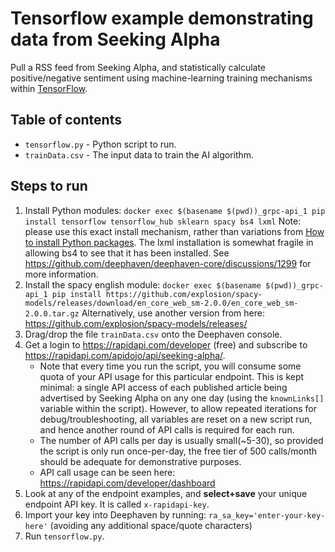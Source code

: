 # Tensorflow example demonstrating data from Seeking Alpha

Pull a RSS feed from Seeking Alpha, and statistically calculate positive/negative sentiment using machine-learning
training mechanisms within [TensorFlow](https://www.tensorflow.org/).

## Table of contents

* `tensorflow.py` - Python script to run.
* `trainData.csv` - The input data to train the AI algorithm.

## Steps to run

1. Install Python modules:
   `docker exec $(basename $(pwd))_grpc-api_1 pip install tensorflow tensorflow_hub sklearn spacy bs4 lxml`
   Note: please use this exact install mechanism, rather than variations
   from [How to install Python packages](https://deephaven.io/core/docs/how-to-guides/install-python-packages).
   The lxml installation is somewhat fragile in allowing bs4 to see that it has been installed. 
   See <https://github.com/deephaven/deephaven-core/discussions/1299> for more information.
1. Install the spacy english module:
   `docker exec $(basename $(pwd))_grpc-api_1 pip install https://github.com/explosion/spacy-models/releases/download/en_core_web_sm-2.0.0/en_core_web_sm-2.0.0.tar.gz`
   Alternatively, use another version from here:
   <https://github.com/explosion/spacy-models/releases/>
1. Drag/drop the file `trainData.csv` onto the Deephaven console.
1. Get a login to <https://rapidapi.com/developer> (free) and subscribe to <https://rapidapi.com/apidojo/api/seeking-alpha/>.
    * Note that every time you run the script, you will consume some quota of your API usage for this particular
      endpoint. This is kept minimal: a single API access of each published article being advertised by Seeking Alpha
      on any one day (using the `knownLinks[]` variable within the script). However, to allow repeated iterations for
      debug/troubleshooting, all variables are reset on a new script run, and hence another round of API calls is
      required for each run.
    * The number of API calls per day is usually small(~5-30), so provided the script is only run once-per-day, the free
      tier of 500 calls/month should be adequate for demonstrative purposes.
    * API call usage can be seen here: <https://rapidapi.com/developer/dashboard>
1. Look at any of the endpoint examples, and **select+save** your unique endpoint API key. It is called `x-rapidapi-key`.
1. Import your key into Deephaven by running: 
  `ra_sa_key='enter-your-key-here'` (avoiding any additional space/quote characters)
1. Run `tensorflow.py`.
